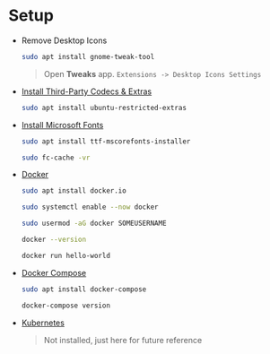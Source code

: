 # Setup

* Remove Desktop Icons

    ```bash
    sudo apt install gnome-tweak-tool
    ```

    > Open **Tweaks** app. `Extensions -> Desktop Icons Settings`

* [Install Third-Party Codecs & Extras](https://linuxconfig.org/things-to-do-after-installing-ubuntu-20-04-focal-fossa-linux#h3-3-install-third-party-codecs-extras)

    ```bash
    sudo apt install ubuntu-restricted-extras
    ```

* [Install Microsoft Fonts](https://linuxconfig.org/install-microsoft-fonts-on-ubuntu-20-04-focal-fossa-desktop)

    ```bash
    sudo apt install ttf-mscorefonts-installer

    sudo fc-cache -vr
    ```

* [Docker](https://linuxconfig.org/how-to-install-docker-on-ubuntu-20-04-lts-focal-fossa)

    ```bash
    sudo apt install docker.io

    sudo systemctl enable --now docker

    sudo usermod -aG docker SOMEUSERNAME

    docker --version

    docker run hello-world
    ```

* [Docker Compose](https://linuxconfig.org/how-to-install-docker-compose-on-ubuntu-20-04-focal-fossa-linux)

    ```bash
    sudo apt install docker-compose

    docker-compose version
    ```

* [Kubernetes](https://linuxconfig.org/how-to-install-kubernetes-on-ubuntu-20-04-focal-fossa-linux)

    > Not installed, just here for future reference